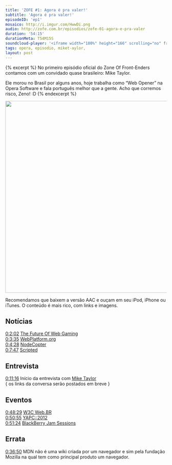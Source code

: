 ```yaml
---
title: 'ZOFE #1: Agora é pra valer!'
subtitle: 'Agora é pra valer!'
episodeID: 'ep1'
mosaico: http://i.imgur.com/HwwDi.png
audio: http://zofe.com.br/episodios/zofe-01-agora-e-pra-valer
duration: '54:15'
durationMeta: T54M15S
soundcloud-player: '<iframe width="100%" height="166" scrolling="no" frameborder="no" src="https://w.soundcloud.com/player/?url=https%3A//api.soundcloud.com/tracks/155516820%3Fsecret_token%3Ds-cb53Q&amp;color=ff5500&amp;auto_play=false&amp;hide_related=true&amp;show_artwork=true&amp;show_comments=false&amp;show_user=false&amp;show_reposts=false"></iframe>'
tags: opera, episodio, miket-aylor,
layout: post
---
```


{% excerpt %}
No primeiro episódio oficial do Zone Of Front-Enders contamos com um convidado quase brasileiro: Mike Taylor.

Ele morou no Brasil por alguns anos, hoje trabalha como “Web Opener” na Opera Software e fala português melhor que a gente. Acho que corremos risco, Zeno! :D
{% endexcerpt %}

<img class="mosaico" title="Mosaico do episódio 1" src="http://i.imgur.com/HwwDi.png" alt="" width="600" height="600" />

Recomendamos que baixem a versão AAC e ouçam em seu iPod, iPhone ou iTunes. O conteúdo é mais rico, com links e imagens.

## Notícias

[0:2:02](#t=0:2:02) [The Future Of Web Gaming](http://www.youtube.com/watch?v=Voz0-5Ynpyo "The Future Of Web Gaming")<br>
[0:3:35](#t=0:3:35) [WebPlatform.org](http://webplatform.org "Web Platform")<br>
[0:4:28](#t=0:4:28) [NodeCopter](http://nodecopter.com "NodeCopter JS")<br>
[0:7:47](#t=0:7:47) [Scripted](https://github.com/scripted-editor/scripted "VMWare's Scripted")

## Entrevista

[0:11:16](#t=0:11:16) Início da entrevista com [Mike Taylor](http://miketaylr.com)<br>
{ os links da conversa serão postados em breve }

## Eventos

[0:48:29](#t=0:48:29) [W3C Web.BR](http://conferenciaweb.w3c.br)<br>
[0:50:55](#t=0:50:55) [YAPC::2012](http://yapcbrasil.org.br/2012)<br>
[0:51:24](#t=0:51:24) [BlackBerry Jam Sessions](http://blackberryjamsessions.com)

## Errata

[0:36:50](#t=0:36:50) MDN não é uma wiki criada por um navegador e sim pela fundação Mozilla na qual tem como principal produto um navegador.
